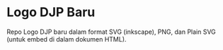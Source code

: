 # Logo DJP Baru

Repo Logo DJP baru dalam format SVG (inkscape), PNG, dan Plain SVG (untuk embed di dalam dokumen HTML).
